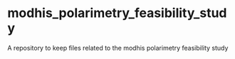 # modhis_polarimetry_feasibility_study
A repository to keep files related to the modhis polarimetry feasibility study
